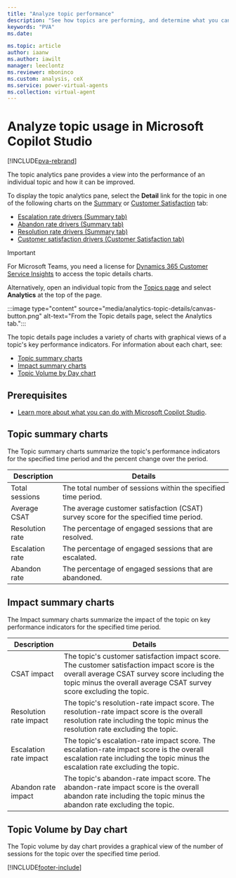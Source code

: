 ```yaml
---
title: "Analyze topic performance"
description: "See how topics are performing, and determine what you can do to improve customer satisfaction."
keywords: "PVA"
ms.date: 

ms.topic: article
author: iaanw
ms.author: iawilt
manager: leeclontz
ms.reviewer: mboninco
ms.custom: analysis, ceX
ms.service: power-virtual-agents
ms.collection: virtual-agent
---
```


# Analyze topic usage in Microsoft Copilot Studio

[!INCLUDE[pva-rebrand](includes/pva-rebrand.md)]

The topic analytics pane provides a view into the performance of an individual topic and how it can be improved.

To display the topic analytics pane, select the **Detail** link for the topic in one of the following charts on the [Summary](analytics-summary.md) or [Customer Satisfaction](analytics-CSAT.md) tab:

- [Escalation rate drivers (Summary tab)](analytics-summary.md#escalation-rate-drivers-chart)
- [Abandon rate drivers (Summary tab)](analytics-summary.md#abandon-rate-drivers-chart)
- [Resolution rate drivers (Summary tab)](analytics-summary.md#resolution-rate-drivers-chart)
- [Customer satisfaction drivers (Customer Satisfaction tab)](analytics-CSAT.md)

> [!IMPORTANT]
> For Microsoft Teams, you need a license for [Dynamics 365 Customer Service Insights](/dynamics365/ai/customer-service-insights/licensing-case-capacity) to access the topic details charts.

Alternatively, open an individual topic from the [Topics page](authoring-create-edit-topics.md) and select **Analytics** at the top of the page.

:::image type="content" source="media/analytics-topic-details/canvas-button.png" alt-text="From the Topic details page, select the Analytics tab.":::

The topic details page includes a variety of charts with graphical views of a topic's key performance indicators. For information about each chart, see:

- [Topic summary charts](#topic-summary-charts)
- [Impact summary charts](#impact-summary-charts)
- [Topic Volume by Day chart](#topic-volume-by-day-chart)

## Prerequisites

- [Learn more about what you can do with Microsoft Copilot Studio](fundamentals-what-is-power-virtual-agents.md).

## Topic summary charts

The Topic summary charts summarize the topic's performance indicators for the specified time period and the percent change over the period.

| Description     | Details                                                                              |
|-----------------|--------------------------------------------------------------------------------------|
| Total sessions  | The total number of sessions within the specified time period.                       |
| Average CSAT    | The average customer satisfaction (CSAT) survey score for the specified time period. |
| Resolution rate | The percentage of engaged sessions that are resolved.                                |
| Escalation rate | The percentage of engaged sessions that are escalated.                               |
| Abandon rate    | The percentage of engaged sessions that are abandoned.                               |

## Impact summary charts

The Impact summary charts summarize the impact of the topic on key performance indicators for the specified time period.

| Description | Details |
|---|---|
| CSAT impact | The topic's customer satisfaction impact score. The customer satisfaction impact score is the overall average CSAT survey score including the topic minus the overall average CSAT survey score excluding the topic. |
| Resolution rate impact | The topic's resolution-rate impact score. The resolution-rate impact score is the overall resolution rate including the topic minus the resolution rate excluding the topic. |
| Escalation rate impact | The topic's escalation-rate impact score. The escalation-rate impact score is the overall escalation rate including the topic minus the escalation rate excluding the topic. |
| Abandon rate impact | The topic's abandon-rate impact score. The abandon-rate impact score is the overall abandon rate including the topic minus the abandon rate excluding the topic. |

## Topic Volume by Day chart

The Topic volume by day chart provides a graphical view of the number of sessions for the topic over the specified time period.

[!INCLUDE[footer-include](includes/footer-banner.md)]
